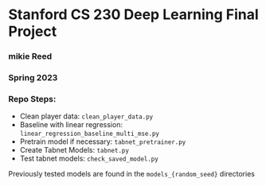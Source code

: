 # Stanford CS 230 Deep Learning Final Project
### mikie Reed
### Spring 2023
### Repo Steps:

* Clean player data: ```clean_player_data.py```
* Baseline with linear regression: ```linear_regression_baseline_multi_mse.py```
* Pretrain model if necessary: ```tabnet_pretrainer.py```
* Create Tabnet Models: ```tabnet.py```
* Test tabnet models: ```check_saved_model.py```

Previously tested models are found in the ```models_{random_seed}``` directories
